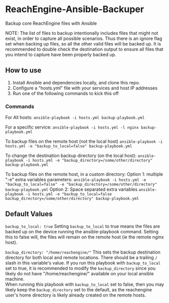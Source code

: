 # ReachEngine-Ansible-Backuper
Backup core ReachEngine files with Ansible

NOTE: The list of files to backup intentionally includes files that might not exist, in order to capture all possible scenarios.  Thus there is an ignore flag set when backing up files, so all the other valid files will be backed up.  It is recommended to double check the destination output to ensure all files that you intend to capture have been properly backed up.

## How to use
1. Install Ansible and dependencies locally, and clone this repo.
2. Configure a "hosts.yml" file with your services and host IP addresses
3. Run one of the following commands to kick this off

### Commands
For All hosts:
`ansible-playbook -i hosts.yml backup-playbook.yml`

For a specific service:
`ansible-playbook -i hosts.yml -l nginx backup-playbook.yml`

To backup files on the remote host (not the local host)
`ansible-playbook -i hosts.yml -e "backup_to_local=false" backup-playbook.yml`

To change the destination backup directory (on the local host):
`ansible-playbook -i hosts.yml -e "backup_directory=/some/other/directory" backup-playbook.yml`

To backup files on the remote host, in a custom directory:
Option 1: multiple "-e" extra variables parameters:
`ansible-playbook -i hosts.yml -e "backup_to_local=false" -e "backup_directory=/some/other/directory" backup-playbook.yml`
Option 2: Space separated extra variables
`ansible-playbook -i hosts.yml -e "backup_to_local=false backup_directory=/some/other/directory" backup-playbook.yml`


## Default Values

`backup_to_local: true`
Setting `backup_to_local` to true means the files are backed up on the device running the ansible-playbook command.
Setting this to false will, the files will remain on the remote host (ie the remote nginx host).

`backup_directory: "/home/reachengine/"`
This sets the backup destination directory for both local and remote locations.  There should be a trailing `/` slash in this variable's value. 
If you run this playbook with `backup_to_local` set to true, it is recommended to modify the `backup_directory` since you likely do not have "/home/reachengine/" available on your local ansible machine.  
When running this playbook with `backup_to_local` set to false, then you may likely keep the `backup_directory` set to the default, as the reachengine user's home directory is likely already created on the remote hosts.


